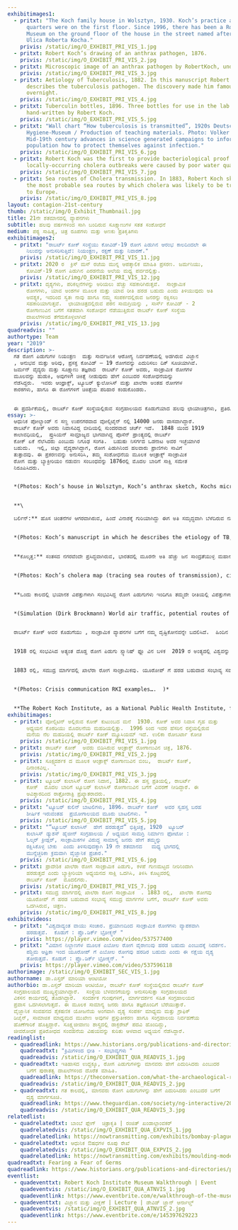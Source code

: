 ```yaml
---
exhibitimages1:
  - pritxt: "The Koch family house in Wolsztyn, 1930. Koch’s practice and the living
      quarters were on the first floor. Since 1996, there has been a Robert Koch
      Museum on the ground floor of the house in the street named after him:
      Ulica Roberta Kocha."
    privis: /static/img/O_EXHIBIT_PRI_VIS_1.jpg
  - pritxt: Robert Koch’s drawing of an anthrax pathogen, 1876.
    privis: /static/img/O_EXHIBIT_PRI_VIS_2.jpg
  - pritxt: Microscopic image of an anthrax pathogen by RobertKoch, undated.
    privis: /static/img/O_EXHIBIT_PRI_VIS_3.jpg
  - pritxt: Aetiology of Tuberculosis, 1882. In this manuscript Robert Koch first
      describes the tuberculosis pathogen. The discovery made him famous
      overnight.
    privis: /static/img/O_EXHIBIT_PRI_VIS_4.jpg
  - pritxt: Tuberculin bottles, 1896. Three bottles for use in the lab with labels
      hand-written by Robert Koch.
    privis: /static/img/O_EXHIBIT_PRI_VIS_5.jpg
  - pritxt: "Wall chart “How tuberculosis is transmitted”, 1920s Deutsches
      Hygiene-Museum / Production of teaching materials. Photo: Volker Kreidler.
      Mid-19th century advances in science generated campaigns to inform the
      population how to protect themselves against infection."
    privis: /static/img/O_EXHIBIT_PRI_VIS_6.jpg
  - pritxt: Robert Koch was the first to provide bacteriological proof that
      locally-occurring cholera outbreaks were caused by poor water quality.
    privis: /static/img/O_EXHIBIT_PRI_VIS_7.jpg
  - pritxt: Sea routes of Cholera transmission. In 1883, Robert Koch sketched out
      the most probable sea routes by which cholera was likely to be transmitted
      to Europe.
    privis: /static/img/O_EXHIBIT_PRI_VIS_8.jpg
layout: contagion-21st-century
thumb: /static/img/O_Exhibit_Thumbnail.jpg
title: 21ನೇ ಶತಮಾನದಲ್ಲಿ ವ್ಯಾಪನಗಳು
subtitle: ಹಲವು ವರ್ಷಗಳಿಂದ ಸಾಗಿ ಬಂದಿರುವ ಸೂಕ್ಷ್ಮಾಣುಗಳ ಸತತ ಸಂಶೋಧನೆ
medium: ಪಠ್ಯ ಸಾಹಿತ್ಯ, ಚಿತ್ರ ರೂಪಗಳು ಮತ್ತು ಅಣಕು ಪ್ರತಿಕೃತಿಗಳು
exhibitimages2:
  - pritxt: "ರಾಬರ್ಟ್‌ ಕೋಕ್ ಸಂಸ್ಥೆಯು ಕೋವಿಡ್‌-19 ರೋಗ ಪಿಡುಗಿನ ಆರಂಭ ಕಾಲದಿಂದಲೇ ಈ
      ನಿಲುವನ್ನು ಅನುಸರಿಸುತ್ತಿದೆ: ನಿಯಂತ್ರಣ, ರಕ್ಷಣೆ ಮತ್ತು ನಿವಾರಣೆ."
    privis: /static/img/O_EXHIBIT_PRI_VIS_11.jpg
  - pritxt: 2020 ರ  ಕ್ರಿಸ್ ಮಸ್‌ ರಜೆಯ ಮುನ್ನ ಆಪತ್ಕಾಲಿಕ ಮಾಹಿತಿ ಪ್ರಸರಣ. ಜರ್ಮನಿಯು,
      ಕೋವಿಡ್‌-19 ರೋಗ ಪಿಡುಗಿನ ಎರಡನೆಯ ಅಲೆಯ ಮಧ್ಯ ಪರ್ವದಲ್ಲಿತ್ತು.
    privis: /static/img/O_EXHIBIT_PRI_VIS_12.jpg
  - pritxt: ದೃಶ್ಯಗಳು, ಪರಿಕಲ್ಪನೆಗಳನ್ನು ಅರಿಯಲು ಹೆಚ್ಚು ಸಹಕಾರಿಗಿರುತ್ತವೆ.  ಸಾಂಕ್ರಾಮಿಕ
      ರೋಗಗಳು, ಯಾವ ಅಂಶಗಳ ಮೂಲಕ ಮತ್ತು ಯಾವ ರೀತಿ ಹರಡ ಬಹುದು ಎಂದು ತಿಳಿಯುವುದು ಅತಿ
      ಅವಶ್ಯಕ, ಇದರಿಂದ ಸ್ವತಃ ನಾವು ಹಾಗೂ ನಮ್ಮ ಸಂಪರ್ಕದಲ್ಲಿರುವ ಜನರನ್ನು ರಕ್ಷಿಸಲು
      ಸಹಕಾರಿಯಾಗುತ್ತವೆ.  ಛಾಯಾಚಿತ್ರದಲ್ಲಿರುವ ಪಠನ ಸಾಮಗ್ರಿಯನ್ನು , ಸಾರ್ಸ್‌ ಕೋವಿಡ್‌ - 2
      ರೋಗಾಣುವಿನ ಬಗೆಗೆ ಸತತವಾಗಿ ಸಂಶೋಧನೆ ನೆಡೆಯುತ್ತಿರುವ ರಾಬರ್ಟ್‌ ಕೋಕ್ ಸಂಸ್ಥೆಯ
      ದಾಖಲೆಗಳಿಂದ ತೆಗೆದುಕೊಳ್ಳಲಾಗಿದೆ
    privis: /static/img/O_EXHIBIT_PRI_VIS_13.jpg
quadreadvis: ""
authortype: Team
year: "2019"
description: >-
  ಗತ ರೋಗ ಪಿಡುಗುಗಳ ನಿಯಂತ್ರಣ  ಮತ್ತು ಸಾರ್ವಜನಿಕ ಆರೋಗ್ಯ ನಿರ್ವಹಣೆಯಲ್ಲಿ ಅಡಗಿರುವ ವಿಜ್ಞಾನ
  , ಅನುಭವ ಮತ್ತು ಅರಿವು, ಪ್ರಸಕ್ತ ಕೋವಿಡ್‌ – 19 ರೋಗವನ್ನು ಎದುರಿಸಲು ದಿಕ್‌ ಸೂಚಿಯಾಗಿವೆ. 
  ಜರ್ಮನ್‌ ವೈದ್ಯರು ಮತ್ತು ಸೂಕ್ಷ್ಮಾಣು ತಜ್ಞರಾದ  ರಾಬರ್ಟ್‌ ಕೋಕ್ ಅವರು, ಸಾಂಕ್ರಾಮಿಕ ರೋಗಗಳ
  ಮೂಲವನ್ನು ಹುಡುಕಿ, ಅವುಗಳಿಗೆ ಚಿಕಿತ್ಸೆ ನೀಡುವುದು ಹೇಗೆ ಎಂಬುದರ ಸಂಶೋಧನೆಯನ್ನು
  ನೆಡೆಸಿದ್ದರು.  ಇವರು ಆಂಥ್ರಾಕ್ಸ್‌, ಟ್ಯೂಬರ್ ಕ್ಯುಲೋಸಿಸ್‌ ಮತ್ತು ಖಾಲೆರಾ ಅಂತಹ ರೋಗಗಳ
  ಕಾರಕಗಳು, ಹಾಗೂ ಈ ರೋಗಗಳಿಗೆ ಚಿಕಿತ್ಸೆಯ ಪರಿಹಾರ ಕಂಡುಕೊಂಡರು.  


  ಈ ಪ್ರದರ್ಶಿಕೆಯಲ್ಲಿ, ರಾಬರ್ಟ್‌ ಕೋಕ್ ಸಂಸ್ಥೆಯಲ್ಲಿರುವ ಸಂಗ್ರಹಾಲಯದ ಕೊಡುಗೆಯಾದ ಹಲವು ಛಾಯಾಚಿತ್ರಗಳು, ಪ್ರತಿರೂಪಗಳು, ಅನುಕರಣಾತ್ಮಕ ಕೃತಿಗಳು ಪ್ರದರ್ಶಿತ ಗೊಂಡಿವೆ.  ರಾಬರ್ಟ್‌ ಕೋಕ್ ಅವರು ತಮ್ಮ ಮೊದಲ ಅನ್ವೇಷಣೆಗಳನ್ನು ಕೈಗೊಂಡ  ಸ್ಥಳಗಳನ್ನು ಪ್ರಸ್ತುತ ಪಡಿಸಲಾಗಿದೆ.  ಸಾಂಕ್ರಾಮಿಕ ರೋಗಗಳ ವಿರುದ್ಧ ಮಾನವರ ಸತತ ಹೋರಾಟಗಳು ಕಾಲಾಂತರದಲ್ಲಿ ಹೇಗೆ ವಿಕಸನ ಹೊಂದಿವೆ ಎಂಬುದನ್ನು  ಚಿಂತಿಸಬೇಕಾಗಿದೆ.
essay: >-
  ಆಧುನಿಕ ಪೋಲ್ಯಾಂಡ್‌ ನ ಸಣ್ಣ ಉಪನಗರವಾದ ವೋಲ್ಸಿಟೈನ್‌ ನಲ್ಲಿ 14000 ಜನರು ವಾಸವಾಗಿದ್ದಾರೆ. 
  ರಾಬರ್ಟ್‌ ಕೋಕ್ ಅವರು ನಿವಾಸವಿದ್ದ ಬೀದಿಯಲ್ಲಿ ಸುಂದರವಾದ ಚರ್ಚ್‌ ಇದೆ.  1848 ಯಿಂದ 1919
  ಕಾಲಾವಧಿಯಲ್ಲಿ,  ಪ್ರುಸಿಯನ್‌ ಸಾಮ್ರಾಜ್ಯದ ಭಾಗವಾಗಿದ್ದ ಪೊಸೆನ್‌ ಪ್ರಾಂತ್ಯದಲ್ಲಿ ರಾಬರ್ಟ್‌
  ಕೋಕ್ ಏಕೆ ನೆಲೆಸಿದರು ಎಂಬುದು ನಿಗೂಢ ಸಂಗತಿ.  ಬಹುಷಃ ನಿಸರ್ಗದ ಒಡನಾಟ ಅವರ ಇಚ್ಛೆಯಾಗಿರ
  ಬಹುದು.  ಇಲ್ಲಿ, ಜಿಲ್ಲಾ ವೈದ್ಯರಾಗಿದ್ದಾಗ, ರೋಗ ಪಿಡುಗಿನಿಂದ ಹಲವಾರು ಪ್ರಾಣಿಗಳು ಸಾವಿಗೆ
  ತುತ್ತಾದವು. ಈ ಪ್ರಕರಣವನ್ನು ಅನುಸರಿಸಿ, ತಮ್ಮ ಸಂಶೋಧನೆಯ ಮೂಲಕ ಆಂತ್ರಾಕ್ಸ್‌ ಸಾಂಕ್ರಾಮಿಕ
  ರೋಗ ಮತ್ತು ಬ್ಯಾಕ್ಟೀರಿಯಂ ನಡುವಣ ಸಂಬಂಧವನ್ನು 1876ರಲ್ಲಿ ಮೊದಲ ಬಾರಿಗೆ ಸಾಕ್ಷಿ ಸಮೇತ
  ನಿರೂಪಿಸಿದರು.


  *(Photos: Koch’s house in Wolsztyn, Koch’s anthrax sketch, Kochs microscopic anthrax  image)* 


  **\

  ಬರ್ಲಿನ್:‌** ಹೊಸ ಚಿಂತನೆಗಳ ಆಗರವಾಗಿರುವ, ಹಿಂದೆ ವಿನಾಶಕ್ಕೆ ಗುರಿಯಾಗಿದ್ದು ಈಗ ಅತಿ ಸಮೃದ್ಧವಾಗಿ ಬೆಳೆದಿರುವ ನಗರ,  ಬರ್ಲಿನ್.‌  3.8   ದಶಲಕ್ಷ ಜನಸಂಖ್ಯೆ ಹೊಂದಿದ್ದು, ಯೋರೋಪ್ ಖಂಡದಲ್ಲೀಯೇ ಎರಡನೇ ಅತಿ ಹೆಚ್ಚು ಜನ ಸಾಂದ್ರತೆಯುಳ್ಳ ನಗರವಾಗಿದೆ.  ಎಲ್ಲ ಬಗೆಯ ಜನರು ಇಲ್ಲಿ ವಾಸವಾಗಿದ್ದಾರೆ, ಕೆಲಸ ಮಾಡುತ್ತಾರೆ.  ಕಾಬಲ್‌ಸ್ಟೋನ್‌ ಬೀದಿಗಳಲ್ಲಿ ಕುದುರೆಗಳ ನೆಡಿಗೆಯ ಸಪ್ಪಳ ಕೇಳುತ್ತಿದ್ದ ಕಾಲವೊಂದಿತ್ತು.  ಈಗ ಆಧುನಿಕ ಇಂಜಿನ್ ಗಳ ಸದ್ದು ಕೇಳಿ ಬರುತ್ತದೆ.   ಎರಡನೇ ವಿಶ್ವ ಯುದ್ಧದಲ್ಲಿ ಅನೇಕ ಭವ್ಯ ಭವನಗಳು ನಾಶವಾಗಿದ್ದರೂ, ಇನ್ನೂ ಹಲವು ಅಂತಹ ಭವನಗಳು ಇಲ್ಲಿ ಇವೆ.  ಅವುಗಳಲ್ಲಿ , ಸಾಂಕ್ರಾಮಿಕ ರೋಗಗಳ ಬಗೆಗೆ ಸಂಶೋಧನೆ ನೆಡೆಯುವ ಐತಿಹಾಸಿಕ ರಾಯಲ್‌ ಪ್ರಶಿಯನ್‌ ಸಂಸ್ಥೆಯೂ ಸಹ ಒಂದು.   1882 ರಲ್ಲಿ ಏಳರಲ್ಲಿ ಒಬ್ಬರನ್ನು ಬಲಿ ತೆಗೆದು ಕೊಳ್ಳುತ್ತಿದ್ದ ಟ್ಯೂಬರ್‌ ಕ್ಯುಲಾಸಿಸ್‌ ರೋಗದ ಮೂಲ ಕಾರಣವನ್ನು ಪತ್ತೆ ಹಚ್ಚಲು, ರಾಬರ್ಟ್‌ ಕೋಚ್,‌ ಅಪಾರ ಪ್ರಯಾಸ ಪಟ್ಟಿದ್ದರು, ಸಫಲತೆಯನ್ನೂ ಕಂಡರು.  ಅವರ ಪ್ರಯತ್ನದ ಪ್ರತೀಕವಾಗಿ ಈ ಸಂಶೋಧನಾ ಸಂಸ್ಥೆಯನ್ನು ಸ್ಥಾಪಿಸಲಾಯಿತು.


  *(Photos: Koch’s manuscript in which he describes the etiology of TB, Tuberculin bottles  from Koch, Risk communication – spread of TB)* 


  **ಕೊಲ್ಕತ್ತ:** ಸಂತಸದ ನಗರವೆಂದೇ ಪ್ರಸಿದ್ಧವಾಗಿರುವ, ಭಾರತದಲ್ಲಿ ಮೂರನೇ ಅತಿ ಹೆಚ್ಚು ಜನ ಸಾಂದ್ರತೆಯುಳ್ಳ ಮಹಾನಗರ.  14 ದಶಲಕ್ಷ ಜನ ಸಂಖ್ಯೆಯನ್ನು ಹೊಂದಿದೆ.  ಕೊಲ್ಕತ್ತ , ಬ್ರಿಟಿಷ್‌ ಸಾಮ್ರಾಜ್ಯದಲ್ಲಿ , ಒಂದು ಶತಮಾನಕ್ಕೂ ಹೆಚ್ಚು ಕಾಲ, ಭಾರತದ ಬ್ರಿಟಿಷ್‌ ಆಡಳಿತ ಪ್ರಾಂತ್ಯಗಳಿಗೆ ಮುಖ್ಯಾಲಯವಾಗಿತ್ತು.  ಕೊಲ್ಕತ್ತದಲ್ಲಿ ಭಾರತದ ಅತಿ ಪುರಾತನ  ಬಂದರು ಇದೆ. ದಿನದಲ್ಲಿ ನಗರವನ್ನು ಒಮ್ಮೆ ಸುತ್ತು ಹಾಕಿದರೆ, ಉದ್ಯಾನದ ಮಧ್ಯದಲ್ಲಿರುವ ವಿಕ್ಟೋರಿಯಾ ಮೆಮೋರಿಯಲ್‌ ತರಹದ ಸುಂದರ ತಾಣಗಳಲ್ಲಿ ವಿಶ್ರಾಂತಿ ಪಡೆಯ ಬಹುದು.  1883ರಲ್ಲಿ, ಖಾಲೆರಾ ಎಂಬ ರೋಗವು ಕೊಲ್ಕತ್ತ ನಗರದ ನಿವಾಸಿಗರನ್ನು   ಮಹಾಮಾರಿಯಾಗಿ ವ್ಯಾಪಿಸಿ ಕಾಡಿದಾಗ, ರಾಬರ್ಟ್‌ ಕೋಕ್ ಅವರು ಇಜಿಪ್ಟ್‌ ನಿಂದ ಭಾರತಕ್ಕೆ ಬರುವಂತಾಯಿತು.


  *(Photos: Koch’s cholera map (tracing sea routes of transmission), city map of Kolkata  during Koch’s time)* 


  **ಒಂದು ಕಾಲದಲ್ಲಿ ಭಯಾನಕ ವಿಪತ್ತುಗಳಾಗಿ ಸಂಭವಿಸಿದ್ದ ರೋಗ ಪಿಡುಗುಗಳು ಇಂದಿಗೂ ತಮ್ಮದೇ ರೀತಿಯಲ್ಲಿ ವಿಪತ್ತುಗಳಾಗಿಯೇ ಉಳಿದಿವೆ.  ಈಗ ನಾವು ಜಾಗತಿಕ ವಿಶ್ವದಲ್ಲಿ ಇದ್ದೇವೆ.  ಅತಿಯಾದ ನಗರೀಕರಣದ ಫಲಸ್ವರೂಪವಾಗಿ, ಮಹಾ ನಗರಗಳು ಅಸ್ಥಿತ್ವಕ್ಕೆ ಬಂದಿವೆ. ಹಿಂದೆಂದೂ ಕಾಣದ ಅಂತರ್ರಾಷ್ಟ್ರೀಯ ಮಟ್ಟದ  ಪ್ರಯಾಣ ಪ್ರವಾಸಗಳನ್ನು ಕಾಣುತ್ತಿದ್ದೇವೆ.  ರಾಬರ್ಟ್‌ ಕೋಕ್  ಅಂತಹವರಿಗೆ ವಾರಗಳೇ ಹಿಡಿದಿದ್ದ ಪ್ರಯಾಣವನ್ನು ನಾವು ಕೆಲವೇ ಗಂಟೆಗಳಲ್ಲಿ ಪೂರೈಸಲು ಸಾಧ್ಯವಾಗುತ್ತಿದೆ. 1883  ರಲ್ಲಿ, ಬಡವರ ರೋಗವೆಂದೇ ಪ್ರಸಿದ್ಧವಾಗಿದ್ದಂತಹ ಖಾಲೆರಾ ರೋಗ ಪಿಡುಗು ಭಾರತದಿಂದ ಯೂರೋಪ್‌ ವರೆಗೂ ಹೇಗೆ ಸಂವನವಾಯಿತು ಎಂದು ರಾಬರ್ಟ್‌ ಕೋಚ್ ಅವರು‌ , ಸಂಭಾವ್ಯ ಸಮುದ್ರ ಮಾರ್ಗಗಳ ನಕ್ಷೆಯನ್ನು ರಚಿಸಿದ್ದರು.  ರಾಬರ್ಟ್‌ ಕೋಕ್ ಸಂಸ್ಥೆಯ ವಿಜ್ಞಾನಿಗಳು ಇಂದಿನ ದಿನಗಳಲ್ಲಿ, ವಾಯು ಮಾರ್ಗದಲ್ಲಿ ವಿಶ್ವದೆಲ್ಲೆಡೆ ಹರಡ ಬಹುದಾದ ಮಾರಣಾಂತಕ ವೈರಸ್‌ ಗಳ ಸಂವಹನದ ನಕ್ಷೆಗಳನ್ನು ಪತ್ತೆ ಮಾಡುವ ಕಾರ್ಯದಲ್ಲಿ ತೊಡಗಿದ್ದಾರೆ.**


  *(Simulation (Dirk Brockmann) World air traffic, potential routes of deadly viruses)*


  ರಾಬರ್ಟ್‌ ಕೋಕ್ ಅವರ ಕೊಡುಗೆಯು , ಸಾಂಕ್ರಾಮಿಕ ವ್ಯಾಪನಗಳ ಬಗೆಗೆ ನಮ್ಮ ದೃಷ್ಟಿಕೋನವನ್ನೇ ಬದಲಿಸಿದೆ.  ಹಿಂದಿನ ಶತಮಾನದಲ್ಲಿ, ಸಾಂಕ್ರಾಮಿಕ ರೋಗಗಳನ್ನು ಎದುರಿಸುವ ಮಾರ್ಗಗಳನ್ನು ಕಂಡುಕೊಂಡಿದ್ದೇವೆ.  ಆದರೆ, ಆಂತ್ರಾಕ್ಸ್‌, ಟ್ಯೂಬರ್ ಕ್ಯುಲೋಸಿಸ್‌ ಮತ್ತು ಖಾಲೆರಾ ಅಂತಹ ರೋಗಗಳಿಗಿಂತಲೂ ಮಾರಣಾಂತಕ ರೋಗಗಳು ಮಾನವರ ಅಸ್ಥಿತ್ವಕ್ಕೆ ದೊಡ್ಡ ವಿಪತ್ತುಗಳಾಗಿ ಪರಿಣಮಿಸ ಬಹುದೇ?


  1918 ರಲ್ಲಿ ಸಂಭವಿಸಿದ ಅತ್ಯಂತ ದೊಡ್ಡ ರೋಗ ಪಿಡುಗು ಸ್ಪ್ಯಾನಿಷ್‌ ಫ್ಲೂ ವಿನ ಬಳಿಕ  2019 ರ ಅಂತ್ಯದಲ್ಲಿ ವಿಶ್ವವನ್ನು ಅಪ್ಪಳಿಸಿರುವ ಕೋವಿಡ್‌-19 ,  100  ದಶ ಲಕ್ಷಕ್ಕೂ ಹೆಚ್ಚು ಜನರನ್ನು ಪೀಡಿಸಿದೆ ಹಾಗೂ ವಿಶ್ವದೆಲ್ಲೆಡೆ, 2.5 ದಶ ಲಕ್ಷ ಜನರು ಸಾವನ್ನಪ್ಪಿದ್ದಾರೆ.  ಸಾಕ್ಷಿ ಆಧಾರಿತ ವಿಜ್ಞಾನ ಮತ್ತು ಲಸಿಕೆಗಳ ಅವಿಶ್ಕಾರದ ಮೂಲಕ ಸಾಂಕ್ರಾಮಿಕ ರೋಗಗಳನ್ನು ಸಮರ್ಪಕವಾಗಿ ತಡೆಗಟ್ಟ ಬಹುದು.  ಸಾಂಕ್ರಾಮಿಕ ರೋಗಗಳ ನಿವಾರಕ ಔಷಧಿಗಳನ್ನು ಪಡೆದಿರುವ ನಾವು, ಇಂತಹ ಬೃಹದಾಕಾರದ ಗಟ್ಟಿ ನಿಲುವಿನಲ್ಲಿ ಬಿರುಕುಗಳು ಗೋಚರಿಸಿದಾಗ, ನಿಜವಾಗಲೂ ಎಷ್ಟು ಚಿಂತಿಸ ಬೇಕು?  ಈ ಬಿರುಕುಗಳನ್ನು ಸರಿಪಡಿಸದೇ ಇರುವ ಸಂದರ್ಭ ಒದಗಿದರೆ ಏನು ಮಾಡ ಬೇಕು ?  ಇಂದು ಬಹಳ ಜನರು ವಿಜ್ಞಾನದ ಸಾಕ್ಷಿ ಆಧಾರಿತ ಅರಿವಿನ ಬಗೆಗೆ ತಮ್ಮ ವಿಶ್ವಾಸವನ್ನು ಕಳೆದುಕೊಂಡಿದ್ದಾರೆ. ಪ್ರಾದೇಶಿಕ ಖಾಲೆರಾ ರೋಗ ಸಾಂಕ್ರಾಮಿಕ ಪಿಡುಗು, ಕಳಪೆ ಗುಣಮಟ್ಟದ ನೀರಿನಿಂದಾಗಿ ಹರಡುತ್ತದೆ ಎಂದು ಬ್ಯಾಕ್ಟೀರಿಯಾ ಅಧ್ಯಯನದ ಸಾಕ್ಷಿ ಒದಗಿಸಿ, ತಿಳಿಸಿ ಕೊಟ್ಟವರಲ್ಲಿ ರಾಬರ್ಟ್‌ ಕೋಕ್  ಮೊದಲಿಗರು.


  1883 ರಲ್ಲಿ, ಸಮುದ್ರ ಮಾರ್ಗದಲ್ಲಿ ಖಾಲೆರಾ ರೋಗ ಸಾಂಕ್ರಾಮಿಕವು. ಯೂರೋಪ್‌ ಗೆ ಹರಡ ಬಹುದಾದ ಸಂಭಾವ್ಯ ಸಮುದ್ರ ಮಾರ್ಗಗಳ ಬಗೆಗೆ, ರಾಬರ್ಟ್‌ ಕೋಕ್ ಅವರು ಚಿತ್ರ ನಕ್ಷೆ ಒದಗಿಸಿದರು.    ನಮ್ಮ ಕಿವಿಗೆ ತಲುಪುವ, ನಮ್ಮ ಆಂತರಿಕ ಭಯ ಮತ್ತು ಭಾವನೆಗಳ ಮೇಲೆ ಪ್ರಭಾವ ಬೀರುವಂತಹ ಸುಳ್ಳು ಗಾಳಿ ಸುದ್ದಿಗಳು ಮತ್ತು  ಊಹಾಪೋಹಗಳನ್ನು ನಂಬುವಷ್ಟು ಸಲೀಸಾಗಿ , ಈ ವಿಷಯವನ್ನು ಸ್ವೀಕರಿಸುವುದು ಕಷ್ಟ ಸಾಧ್ಯ.  ಸಾಂಕ್ರಾಮಿಕ ರೋಗ ಪಿಡುಗುಗಳ ವಿರುದ್ಧ ಸಾರಿರುವ ಹೋರಾಟದಲ್ಲಿ ಹಿನ್ನಡೆ ಆಗಿದೆಯೇನು , ಈ ಅಪನಂಬಿಕೆಯು ಮಾರಣಾಂತಕ ವೈರಸ್‌ ಗಿಂತಲೂ ಹೆಚ್ಚು ವೇಗವಾಗಿ ಹರಡುತ್ತಿದೆಯೇ?


  *(Photos: Crisis communication RKI examples….  )*


  **The Robert Koch Institute, as a National Public Health Institute, faces many new challenges but remains a pillar of knowledge, evidence-based research,  communication and surveillance of public health. We connect with international  players in a quest to find solutions for global health problems.**
exhibitimages:
  - pritxt: ವೋಲ್ಸಿಟಿನ್‌ ಅಲ್ಲಿರುವ ಕೋಕ್ ಕುಟುಂಬದ ಮನೆ  1930. ಕೋಕ್ ಅವರ ನಿವಾಸ ಗೃಹ ಮತ್ತು
      ಅಧ್ಯಯನ ಕೊಠಡಿಯು ಮೊದಲನೆಯ ಮಹಡಿಯಲ್ಲಿತ್ತು.  1996 ರಿಂದ ಇವರ ಹೆಸರಿನ ರಸ್ತೆಯಲ್ಲಿರುವ
      ಮನೆಯ ನೆಲ ಮಹಡಿಯಲ್ಲಿ ರಾಬರ್ಟ್‌ ಕೋಕ್ ಮ್ಯೂಸಿಯಮ್‌ ಇದೆ. ಉಲಿಕಾ ರೋಬರ್ಟಾ ಕೋಚ
    privis: /static/img/O_EXHIBIT_PRI_VIS_1.jpg
  - pritxt: ರಾಬರ್ಟ್‌ ಕೋಕ್  ಅವರು ಬಿಡಿಸಿರುವ ಆಂತ್ರಾಕ್ಸ್‌ ರೋಗಾಣುವಿನ ಚಿತ್ರ, 1876.
    privis: /static/img/O_EXHIBIT_PRI_VIS_2.jpg
  - pritxt: ಸೂಕ್ಷ್ಮದರ್ಶಕ ದ ಮೂಲಕ ಆಂತ್ರಾಕ್ಸ್‌ ರೋಗಾಣುವಿನ ಬಿಂಬ,  ರಾಬರ್ಟ್‌ ಕೋಕ್,
      ದಿನಾಂಕವಿಲ್ಲ.
    privis: /static/img/O_EXHIBIT_PRI_VIS_3.jpg
  - pritxt: ಟ್ಯೂಬರ್‌ ಕುಲಾಸಿಸ್‌ ರೋಗ ನಿದಾನ, 1882. ಈ ಹಸ್ತ ಪ್ರತಿಯಲ್ಲಿ, ರಾಬರ್ಟ್‌
      ಕೋಕ್  ಮೊದಲ ಬಾರಿಗೆ ಟ್ಯೂಬರ್‌ ಕುಲಾಸಿಸ್‌ ರೋಗಾಣುವಿನ ಬಗೆಗೆ ವಿವರಣೆ ನೀಡಿದ್ದಾರೆ. ಈ
      ಅವಿಶ್ಕಾರದಿಂದ ರಾತ್ರೋರಾತ್ರಿ ಪ್ರಖ್ಯಾತರಾದರು.
    privis: /static/img/O_EXHIBIT_PRI_VIS_4.jpg
  - pritxt: "ಟ್ಯೂಬರ್‌ ಕುಲಿನ್‌ ಬಾಟಲಿಗಳು, 1896. ರಾಬರ್ಟ್‌ ಕೋಕ್  ಅವರ ಸ್ವಹಸ್ತ ಬರಹ
      ಶೀರ್ಷಿಕೆ ಇರುವಂತಹ  ಪ್ರಯೋಗಾಲಯದ ಮೂರು ಬಾಟಲಿಗಳು. "
    privis: /static/img/O_EXHIBIT_PRI_VIS_5.jpg
  - pritxt: "“ಟ್ಯೂಬರ್‌ ಕುಲಾಸಿಸ್‌  ಹೇಗೆ ಹರಡುತ್ತದೆ” ಭಿತ್ತಿಚಿತ್ರ, 1920  ಟ್ಯೂಬರ್‌
      ಕುಲಾಸಿಸ್‌ ಡ್ಯುಶಸ್‌ ಹೈಜೀನ್‌ ಸಂಗ್ರಹಾಲಯ / ಅಧ್ಯಯನ ಸಾಮಗ್ರಿ ನಿರ್ಮಾಣ ಫೋಟೋ :
      ಓಲ್ಕರ್‌ ಕ್ರೀಡ್ಲರ್‌, ಸಾಂಕ್ರಾಮಿಕಗಳ ವಿರುದ್ಧ ಸಾಮಾನ್ಯ ಜನರು ಹೇಗೆ ತಮ್ಮನ್ನು
      ರಕ್ಷಿಸಿಕೊಳ್ಳ ಬೇಕು  ಎಂದು ತಿಳಿಸುವುದಕ್ಕಾಗಿ 19 ನೇ ಶತಮಾನದ   ಮಧ್ಯ ಭಾಗದಲ್ಲಿ
      ಮುನ್ನೆಚ್ಚರಿಕಾ ಕ್ರಮವಾಗಿ ವೈಜ್ಞಾನಿಕ ಪ್ರಚಾರ."
    privis: /static/img/O_EXHIBIT_PRI_VIS_6.jpg
  - pritxt: ಪ್ರಾದೇಶಿಕ ಖಾಲೆರಾ ರೋಗ ಸಾಂಕ್ರಾಮಿಕ ಪಿಡುಗು, ಕಳಪೆ ಗುಣಮಟ್ಟದ ನೀರಿನಿಂದಾಗಿ
      ಹರಡುತ್ತದೆ ಎಂದು ಬ್ಯಾಕ್ಟೀರಿಯಾ ಅಧ್ಯಯನದ ಸಾಕ್ಷಿ ಒದಗಿಸಿ, ತಿಳಿಸಿ ಕೊಟ್ಟವರಲ್ಲಿ
      ರಾಬರ್ಟ್‌ ಕೋಕ್  ಮೊದಲಿಗರು.
    privis: /static/img/O_EXHIBIT_PRI_VIS_7.jpg
  - pritxt: ಸಮುದ್ರ ಮಾರ್ಗದಲ್ಲಿ ಖಾಲೆರಾ ರೋಗ ಸಾಂಕ್ರಾಮಿಕ  . 1883 ರಲ್ಲಿ,  ಖಾಲೆರಾ ರೋಗವು
      ಯೂರೋಪ್‌ ಗೆ ಹರಡ ಬಹುದಾದ ಸಂಭಾವ್ಯ ಸಮುದ್ರ ಮಾರ್ಗಗಳ ಬಗೆಗೆ, ರಾಬರ್ಟ್‌ ಕೋಕ್ ಅವರು
      ಒದಗಿಸಿರುವ, ಚಿತ್ರಣ.
    privis: /static/img/O_EXHIBIT_PRI_VIS_8.jpg
exhibitvideos:
  - pritxt: "ವಿಶ್ವದಾದ್ಯಂತ ವಾಯು ಸಂಚಾರ. ಪ್ರಯಾಣದಿಂದ ಸಾಂಕ್ರಾಮಿಕ ರೋಗಗಳು ವ್ಯಾಪಕವಾಗಿ
      ಹರಡುತ್ತವೆ.  ಕೊಡುಗೆ : ಪ್ರೊ.ಡಿರ್ಕ್‌ ಬ್ರೋಕ್ಮನ್‌ "
    privis: https://player.vimeo.com/video/537577400
  - pritxt: "ವಿಮಾನ ನಿಲ್ದಾಣಗಳ ಮೂಲಕ ಎಬೋಲ ರೋಗ ವೈರಾಣುವು ಹರಡ ಬಹುದು ಎಂಬುದಕ್ಕೆ ನಿದರ್ಶನ.
      ಪಶ್ಚಿಮ ಆಫ್ರಿಕಾ ಇಂದ ಯೂರೋಪ್‌ ಗೆ ಎಬೋಲ ರೋಗವು ಹರಡಿರ ಬಹುದು ಎಂದು ಈ ನಕ್ಷೆಯ ದೃಶ್ಯ
      ತೋರುತ್ತದೆ. ಕೊಡುಗೆ : ಪ್ರೊ.ಡಿರ್ಕ್‌ ಬ್ರೋಕ್ಮನ್‌. "
    privis: https://player.vimeo.com/video/537596118
authorimage: /static/img/O_EXHIBIT_SEC_VIS_1.jpg
authorname: ಡಾ.ಎಸ್ತರ್‌ ಮಾರಿಯಾ ಆಂಟಿಯೋ
authorbio: ಡಾ.ಎಸ್ತರ್‌ ಮಾರಿಯಾ ಆಂಟಿಯೋ, ರಾಬರ್ಟ್‌ ಕೋಕ್ ಸಂಸ್ಥೆಯಲ್ಲಿರುವ ರಾಬರ್ಟ್‌ ಕೋಕ್
  ಸಂಗ್ರಹಾಲಯದ ಮುಖ್ಯಸ್ಥೆಯಾಗಿದ್ದಾರೆ.  ಸಂಸ್ಥೆಯ ಬೆಳವಣಿಗೆಯನ್ನು ಅನುಸರಿಸುತ್ತಾ ಸಂಗ್ರಹಾಲಯದ
  ವಿಕಸನ ಕಾರ್ಯದಲ್ಲಿ ತೊಡಗಿದ್ದಾರೆ.  ಸಂದರ್ಶಕ ಗುಂಪುಗಳಿಗೆ, ಮಾರ್ಗದರ್ಶನ ಸಹಿತ ಸಂಗ್ರಹಾಲಯದ
  ಪ್ರವಾಸ ಒದಗಿಸಲಾಗುತ್ತದೆ. ಈ ಮೂಲಕ ಸಾಮಾನ್ಯ ಜನರು ಹಾಗೂ ತಜ್ಞರೊಂದಿಗೆ ಬೆರೆಯುತ್ತಾರೆ. 
  ವೈಜ್ಞಾನಿಕ ಸಂವಹನದ ಶೈಕಷಣಿಕ ಯೋಜನೆಯ ಅಂಗವಾಗಿ ದೃಶ್ಯ ಸಂಪರ್ಕ ಮಾಧ್ಯಮ ಮತ್ತು ಗ್ರಾಫಿಕ್‌
  ಡಿಜೈನ್‌, ಸಾಮಾಜಿಕ ಮಾಧ್ಯಮದ ಮುಖೇಣ ಅವುಗಳ ಪ್ರಸ್ತುತೀಕರಣ ಹಾಗೂ ಸಂಗ್ರಹಾಲಯ ನಿರ್ವಹಣೆಯ
  ಹೊಣೆಗಾರಿಕೆ ಹೊತ್ತಿದ್ದಾರೆ. ಸೂಕ್ಷ್ಮಜೀವಾಣು ಶಾಸ್ತ್ರದಲ್ಲಿ ಡಾಕ್ಟರೇಟ್‌ ಪದವಿ ಹೊಂದಿದ್ದು,
  ಜೀವರೋಧಕ ಪ್ರತಿರೋಧದ ಸಂವಹನೆಯ ವಿಷಯವನ್ನು ಕುರಿತು ಆಳವಾದ ಅಧ್ಯಯನ ನೆಡೆಸಿದ್ದಾರೆ.
readinglist:
  - quadreadlink: https://www.historians.org/publications-and-directories/perspectives-on-history/october-2020/fearing-a-fear-of-germs-how-did-the-surgical-mask-transform-from-a-sign-of-bigotry-to-a-sign-of-care
    quadreadtxt: "ಕ್ರಿಮಿಗಳಿಂದ ಭೀತಿ - ಸಂಭಾವ್ಯಗಳು "
    quadreadvis: /static/img/O_EXHIBIT_QUA_READVIS_1.jpg
  - quadreadtxt: ಇತಿಹಾಸದ ಉದ್ದಕ್ಕೂ, ರೋಗ ಪಿಡುಗುಗಳನ್ನು ಮಾನವರು ಹೇಗೆ ಎದುರಿಸಿದರು ಎಂಬುದರ
      ಬಗೆಗೆ ಪುರಾತತ್ವ ದಾಖಲೆಗಳಿಂದ ದೊರೆತ ಮಾಹಿತಿ.
    quadreadlink: https://theconversation.com/what-the-archaeological-record-reveals-about-epidemics-throughout-history-and-the-human-response-to-them-138408
    quadreadvis: /static/img/O_EXHIBIT_QUA_READVIS_2.jpg
  - quadreadtxt: ಗತ ಕಾಲದಲ್ಲಿ, ಮಾನವರು ರೋಗ ಪಿಡುಗುಗಳನ್ನು ಹೇಗೆ ಎದುರಿಸಿದರು ಎಂಬುದರ ಬಗೆಗೆ
      ದೃಶ್ಯ ಮಾರ್ಗಸೂಚಿ.
    quadreadlink: https://www.theguardian.com/society/ng-interactive/2020/apr/29/how-humans-have-reacted-to-pandemics-through-history-a-visual-guide
    quadreadvis: /static/img/O_EXHIBIT_QUA_READVIS_3.jpg
relatedlist:
  - quadrelatedtxt: ಬಾಂಬೆ ಪ್ಲೇಗ್‌  ಚಿತ್ರಾಕೃತಿ | ರಂಜಿತ್‌ ಖಂಡಾಲ್ಗಾಂವಕರ್‌
    quadrelatedvis: /static/img/O_EXHIBIT_QUA_EXPVIS_1.jpg
    quadrelatedlink: https://nowtransmitting.com/exhibits/bombay-plague/
  - quadrelatedtxt: ಆಧುನಿಕ ಔಷಧಗಳ ರೂಪು ರೇಖೆ
    quadrelatedvis: /static/img/O_EXHIBIT_QUA_EXPVIS_2.jpg
    quadrelatedlink: https://nowtransmitting.com/exhibits/moulding-modern-medicine/
quadreadtxt: Fearing a Fear of Germs
quadreadlink: https://www.historians.org/publications-and-directories/perspectives-on-history/october-2020/fearing-a-fear-of-germs-how-did-the-surgical-mask-transform-from-a-sign-of-bigotry-to-a-sign-of-care
eventlist:
  - quadeventtxt: Robert Koch Institute Museum Walkthrough | Event
    quadeventvis: /static/img/O_EXHIBIT_QUA_ATNVIS_1.jpg
    quadeventlink: https://www.eventbrite.com/e/walkthrough-of-the-museum-at-robert-koch-institute-event-registration-148309895891
  - quadeventtxt: ವಿಜ್ಞಾನ ಮತ್ತು ವೀಕ್ಞಣೆ | Lecture | ಡೇವಿಡ್‌ ಜ್ಹಾನ್‌ ಆರ್ನಾಲ್ಡ್‌
    quadeventvis: /static/img/O_EXHIBIT_QUA_ATNVIS_2.jpg
    quadeventlink: https://www.eventbrite.com/e/145397629223
---
```

